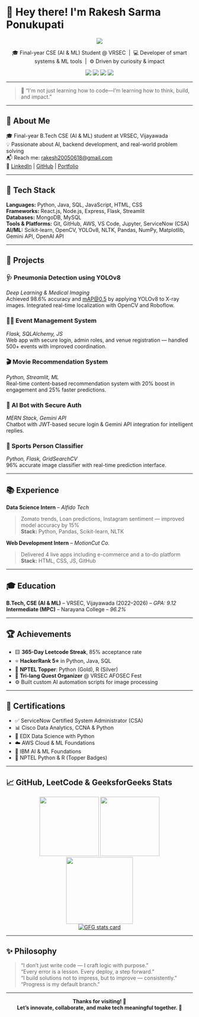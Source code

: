 # 👋 Hey there! I'm **Rakesh Sarma Ponukupati**

<div align="center">
  <img src="https://readme-typing-svg.herokuapp.com?font=Fira+Code&size=24&duration=2500&pause=1000&color=4DD4FF&center=true&vCenter=true&width=800&lines=AI+%26+ML+Engineer+in+the+Making.;Backend+Dev+who+loves+clean+architecture.;Problem+Solver+with+an+eye+for+detail.;Coding+my+way+into+impactful+innovation.+" />
</div>

<p align="center">
  🎓 Final-year CSE (AI & ML) Student @ VRSEC &nbsp;|&nbsp; 💻 Developer of smart systems & ML tools &nbsp;|&nbsp; ⚙️ Driven by curiosity & impact
</p>

<p align="center">
  <a href="https://rakesh-005.github.io/Portfolio/" target="_blank"><img src="https://img.shields.io/badge/Portfolio-000?style=for-the-badge&logo=react&logoColor=61DAFB"/></a>
  <a href="https://linkedin.com/in/rakesh-sarma-ponukupati-6b3512259" target="_blank"><img src="https://img.shields.io/badge/LinkedIn-0077B5?style=for-the-badge&logo=linkedin&logoColor=white"/></a>
  <a href="mailto:rakesh20050618@gmail.com"><img src="https://img.shields.io/badge/Gmail-EA4335?style=for-the-badge&logo=gmail&logoColor=white"/></a>
  <a href="https://github.com/Rakesh-005"><img src="https://img.shields.io/badge/GitHub-100000?style=for-the-badge&logo=github&logoColor=white"/></a>
</p>

---

> 🧠 “I'm not just learning how to code—I’m learning how to think, build, and impact.”
---

## 🧠 About Me

🎓 Final-year B.Tech CSE (AI & ML) student at VRSEC, Vijayawada  
💡 Passionate about AI, backend development, and real-world problem solving  
📬 Reach me: [rakesh20050618@gmail.com](mailto:rakesh20050618@gmail.com)  
🔗 [LinkedIn](https://www.linkedin.com/in/rakesh-sarma-ponukupati-6b3512259/) | [GitHub](https://github.com/Rakesh-005) | [Portfolio](https://rakesh-005.github.io/Portfolio/)

---

## 🔨 Tech Stack

**Languages:** Python, Java, SQL, JavaScript, HTML, CSS  
**Frameworks:** React.js, Node.js, Express, Flask, Streamlit  
**Databases:** MongoDB, MySQL  
**Tools & Platforms:** Git, GitHub, AWS, VS Code, Jupyter, ServiceNow (CSA)  
**AI/ML:** Scikit-learn, OpenCV, YOLOv8, NLTK, Pandas, NumPy, Matplotlib, Gemini API, OpenAI API

---

## 🚀 Projects

### 🩺 Pneumonia Detection using YOLOv8  
*Deep Learning & Medical Imaging*  
Achieved 98.6% accuracy and mAP@0.5 by applying YOLOv8 to X-ray images. Integrated real-time localization with OpenCV and Roboflow.

### 🧑‍💼 Event Management System  
*Flask, SQLAlchemy, JS*  
Web app with secure login, admin roles, and venue registration — handled 500+ events with improved coordination.

### 🎬 Movie Recommendation System  
*Python, Streamlit, ML*  
Real-time content-based recommendation system with 20% boost in engagement and 25% faster predictions.

### 🤖 AI Bot with Secure Auth  
*MERN Stack, Gemini API*  
Chatbot with JWT-based secure login & Gemini API integration for intelligent replies.

### 🏅 Sports Person Classifier  
*Python, Flask, GridSearchCV*  
96% accurate image classifier with real-time prediction interface.

---

## 📚 Experience

**Data Science Intern** – *Alfido Tech*  
> Zomato trends, Loan predictions, Instagram sentiment — improved model accuracy by 15%  
**Stack:** Python, Pandas, Scikit-learn, NLTK

**Web Development Intern** – *MotionCut Co.*  
> Delivered 4 live apps including e-commerce and a to-do platform  
**Stack:** HTML, CSS, JS, GitHub

---

## 🎓 Education

**B.Tech, CSE (AI & ML)** – VRSEC, Vijayawada (2022–2026) – *GPA: 9.12*  
**Intermediate (MPC)** – Narayana College – *96.2%*

---

## 🏆 Achievements

- 🟨 **365-Day Leetcode Streak**, 85% acceptance rate  
- ⭐ **HackerRank 5⭐** in Python, Java, SQL  
- 🥇 **NPTEL Topper**: Python (Gold), R (Silver)  
- 🧠 **Tri-lang Quest Organizer** @ VRSEC AFOSEC Fest  
- ⚙️ Built custom AI automation scripts for image processing

---

## 📜 Certifications

- ✅ ServiceNow Certified System Administrator (CSA)  
- 📊 Cisco Data Analytics, CCNA & Python  
- 🧪 EDX Data Science with Python  
- ☁️ AWS Cloud & ML Foundations  
- 🧬 IBM AI & ML Foundations  
- 🐍 NPTEL Python & R (Topper Badges)

---
## 📈 GitHub, LeetCode & GeeksforGeeks Stats

<div align="center">
  <img src="https://github-readme-stats.vercel.app/api?username=Rakesh-005&show_icons=true&theme=radical" height="160"/>
  <img src="https://github-readme-stats.vercel.app/api/top-langs/?username=Rakesh-005&layout=compact&theme=radical" height="160"/>
</div>

<div align="center">
  <img src="https://leetcard.jacoblin.cool/rakesh20050618?theme=dark&font=Fira+Code" height="180"/>
</div>

<div align="center">
  <a href="https://auth.geeksforgeeks.org/user/rakesh20lg60/" target="_blank">
    <img src="https://geeksforgeeks-stats-api.vercel.app/?userName=rakesh20lg60" alt="GFG stats card" />
  </a>
</div>

---
## ✨ Philosophy

> “I don’t just write code — I craft logic with purpose.”  
> “Every error is a lesson. Every deploy, a step forward.”  
> “I build solutions not to impress, but to improve — consistently.”  
> “Progress is my default branch.”

---

<div align="center">
  <strong>Thanks for visiting! 👋<br>Let’s innovate, collaborate, and make tech meaningful together. 🚀</strong>  
</div>

